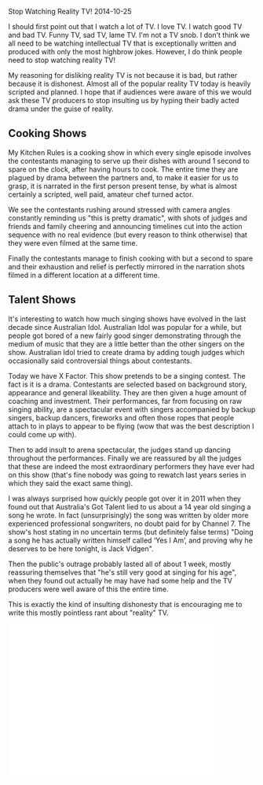 Stop Watching Reality TV!
2014-10-25

I should first point out that I watch a lot of TV. I love TV. I watch good TV and bad TV. Funny TV, sad TV, lame TV. I'm not a TV snob. I don't think we all need to be watching intellectual TV that is exceptionally written and produced with only the most highbrow jokes. However, I do think people need to stop watching reality TV!

My reasoning for disliking reality TV is not because it is bad, but rather because it is dishonest. Almost all of the popular reality TV today is heavily scripted and planned. I hope that if audiences were aware of this we would ask these TV producers to stop insulting us by hyping their badly acted drama under the guise of reality.

## Cooking Shows
My Kitchen Rules is a cooking show in which every single episode involves the contestants managing to serve up their dishes with around 1 second to spare on the clock, after having hours to cook. The entire time they are plagued by drama between the partners and, to make it easier for us to grasp, it is narrated in the first person present tense, by what is almost certainly a scripted, well paid, amateur chef turned actor.

We see the contestants rushing around stressed with camera angles constantly reminding us "this is pretty dramatic", with shots of judges and friends and family cheering and announcing timelines cut into the action sequence with no real evidence (but every reason to think otherwise) that they were even filmed at the same time.

Finally the contestants manage to finish cooking with but a second to spare and their exhaustion and relief is perfectly mirrored in the narration shots filmed in a different location at a different time.

## Talent Shows
It's interesting to watch how much singing shows have evolved in the last decade since Australian Idol. Australian Idol was popular for a while, but people got bored of a new fairly good singer demonstrating through the medium of music that they are a little better than the other singers on the show. Australian Idol tried to create drama by adding tough judges which occasionally said controversial things about contestants.

Today we have X Factor. This show pretends to be a singing contest. The fact is it is a drama. Contestants are selected based on background story, appearance and general likeability. They are then given a huge amount of coaching and investment. Their performances, far from focusing on raw singing ability, are a spectacular event with singers accompanied by backup singers, backup dancers, fireworks and often those ropes that people attach to in plays to appear to be flying (wow that was the best description I could come up with).

Then to add insult to arena spectacular, the judges stand up dancing throughout the performances. Finally we are reassured by all the judges that these are indeed the most extraordinary performers they have ever had on this show (that's fine nobody was going to rewatch last years series in which they said the exact same thing).

I was always surprised how quickly people got over it in 2011 when they found out that Australia's Got Talent lied to us about a 14 year old singing a song he wrote. In fact (unsurprisingly) the song was written by older more experienced professional songwriters, no doubt paid for by Channel 7. The show's host stating in no uncertain terms (but definitely false terms) "Doing a song he has actually written himself called ‘Yes I Am’, and proving why he deserves to be here tonight, is Jack Vidgen".

Then the public's outrage probably lasted all of about 1 week, mostly reassuring themselves that "he's still very good at singing for his age", when they found out actually he may have had some help and the TV producers were well aware of this the entire time.

This is exactly the kind of insulting dishonesty that is encouraging me to write this mostly pointless rant about "reality" TV.

<iframe width="420" height="315" src="//www.youtube.com/embed/4mbqHsObQ5s" frameborder="0" allowfullscreen></iframe>
